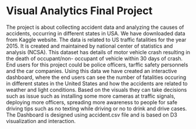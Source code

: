 # Visual Analytics Final Project
The project is about collecting accident data and analyzing the causes of accidents, occurring in different states in USA. We have downloaded data from Kaggle website. The data is related to US traffic fatalities for the year 2015. It is created and maintained by national center of statistics and analysis (NCSA). This dataset has details of motor vehicle crash resulting in the death of occupant/non- occupant of vehicle within 30 days of crash. End users for this project could be police officers, tarffic safety personnels and the car companies. Using this data we have created an interactive dashboard, where the end users can see the number of fatalities occuring in different states in the United States and how the accidents are related to weather and light conditions. Based on the visuals they can take decisions such as issue such as installing some more cameras at traffic signals, deploying more officers, spreading more awareness to people for safe driving tips such as no texting while driving or no to drink and drive cases. The Dashboard is designed using accident.csv file and is based on D3 visualization and interaction.
